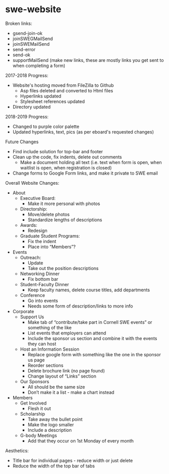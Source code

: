 # swe-website

Broken links:
- gsend-join-ok
- joinSWEGMailSend
- joinSWEMailSend
- send-error
- send-ok
- supportMailSend
(make new links, these are mostly links you get sent to when completing a form)

2017-2018 Progress: 
- Website's hosting moved from FileZilla to Github
  - Asp files deleted and converted to Html files
  - Hyperlinks updated
  - Stylesheet references updated
- Directory updated

2018-2019 Progress:
- Changed to purple color palette
- Updated hyperlinks, text, pics (as per eboard's requested changes)

Future Changes
- Find include solution for top-bar and footer
- Clean up the code, fix indents, delete out comments
  - Make a document holding all text (i.e. text when form is open, when waitlist is open, when registration is closed)
- Change forms to Google Form links, and make it private to SWE email

Overall Website Changes:
- About
  - Executive Board: 
    - Make it more personal with photos
  - Directorship: 
    - Move/delete photos
    - Standardize lengths of descriptions
  - Awards: 
    - Redesign
  - Graduate Student Programs:
    - Fix the indent
    - Place into “Members”?
- Events
  - Outreach:
    - Update
    - Take out the position descriptions
  - Networking Dinner
    - Fix bottom bar
  - Student-Faculty Dinner
    - Keep faculty names, delete course titles, add departments
  - Conference
    - Go into events
    - Needs some form of description/links to more info
- Corporate
  - Support Us
    - Make tab of “contribute/take part in Cornell SWE events” or something of the like
    - List events that employers can attend
    - Include the sponsor us section and combine it with the events they can host
  - Host an Information Session
    - Replace google form with something like the one in the sponsor us page
    - Reorder sections
    - Delete brochure link (no page found)
    - Change layout of “Links” section
  - Our Sponsors
    - All should be the same size
    - Don’t make it a list - make a chart instead
- Members
  - Get Involved
    - Flesh it out
  - Scholarship
    - Take away the bullet point
    - Make the logo smaller
    - Include a description
  - G-body Meetings
    - Add that they occur on 1st Monday of every month

Aesthetics:
- Title bar for individual pages - reduce width or just delete
- Reduce the width of the top bar of tabs
